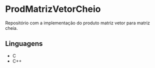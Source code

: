 # ProdMatrizVetorCheio

Repositório com a implementação do produto matriz vetor para matriz cheia.

## Linguagens

* C
* C++
